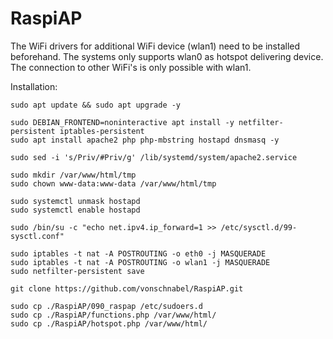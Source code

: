 # RaspiAP

The WiFi drivers for additional WiFi device (wlan1) need to be installed beforehand. 
The systems only supports wlan0 as hotspot delivering device. 
The connection to other WiFi's is only possible with wlan1.

Installation:

``` 
sudo apt update && sudo apt upgrade -y

sudo DEBIAN_FRONTEND=noninteractive apt install -y netfilter-persistent iptables-persistent
sudo apt install apache2 php php-mbstring hostapd dnsmasq -y

sudo sed -i 's/Priv/#Priv/g' /lib/systemd/system/apache2.service

sudo mkdir /var/www/html/tmp
sudo chown www-data:www-data /var/www/html/tmp

sudo systemctl unmask hostapd
sudo systemctl enable hostapd

sudo /bin/su -c "echo net.ipv4.ip_forward=1 >> /etc/sysctl.d/99-sysctl.conf"

sudo iptables -t nat -A POSTROUTING -o eth0 -j MASQUERADE
sudo iptables -t nat -A POSTROUTING -o wlan1 -j MASQUERADE
sudo netfilter-persistent save

git clone https://github.com/vonschnabel/RaspiAP.git

sudo cp ./RaspiAP/090_raspap /etc/sudoers.d
sudo cp ./RaspiAP/functions.php /var/www/html/
sudo cp ./RaspiAP/hotspot.php /var/www/html/
```
